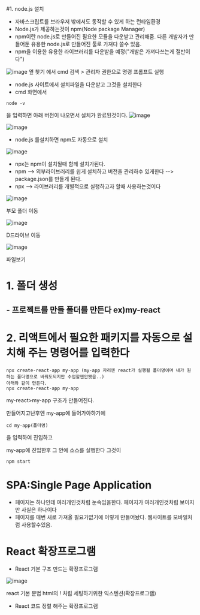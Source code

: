 #1. node.js 설치
* 자바스크립트를 브라우저 밖에서도 동작할 수 있게 하는 런타임환경
* Node.js가 제공하는것이 npm(Node package Manager)
* npm이란 node.js로 만들어진 필요한 모듈을 다운받고 관리해줌. 다른 개발자가 만들어둔 유용한 node.js로 만들어진 툴로 가져다 쓸수 있음.
* npm을 이용한 유용한 라이브러리를 다운받을 예정("개발은 가져다쓰는게 절반이다")

![image](https://github.com/Sary556/react/assets/141836031/31962603-6b81-4e9a-a814-ae6c04a8f6e4) 옆 찾기 에서 cmd 검색 > 관리자 권한으로 명령 프롬프트 실행

* node.js 사이트에서 설치파일을 다운받고 그것을 설치한다
* cmd 화면에서
```
node -v
```
을 입력하면 아래 버전이 나오면서 설치가 완료된것이다.
![image](https://github.com/Sary556/react/assets/141836031/0bb854da-8564-4bcc-a18c-8dac9c4f074d)


![image](https://github.com/Sary556/react/assets/141836031/1c707fab-1123-4e6d-9816-807a025f6842)

* node.js 를설치하면 npm도 자동으로 설치


![image](https://github.com/Sary556/react/assets/141836031/7cba22ed-826e-41f8-8255-d80767d40233)

* npx는 npm이 설치될때 함께 설치가된다.
* npm --> 외부라이브러리를 쉽게 설치하고 버전을 관리하수 있게한다 --> package.json를 만들게 된다.
* npx --> 라이브러리를 개별적으로 실행하고자 할때 사용하는것이다


![image](https://github.com/Sary556/react/assets/141836031/f5336c49-2645-4b2f-b0bb-430ee5c75f82)

부모 폴더 이동

![image](https://github.com/Sary556/react/assets/141836031/69fd8a42-daa5-4aa1-8f87-325e82b743e1)

D드라이브 이동

![image](https://github.com/Sary556/react/assets/141836031/f28f88b8-8ab8-4bea-9fd0-48729ecbed68)

파일보기


# 1. 폴더 생성
## - 프로젝트를 만들 폴더를 만든다 ex)my-react
# 2. 리액트에서 필요한 패키지를 자동으로 설치해 주는 명령어를 입력한다
```
npx create-react-app my-app (my-app 자리엔 react가 실행될 폴더명이며 내가 원하는 폴더명으로 바꿔도되지만 수업할땐안됏음..)
아래와 같이 만든다.
npx create-react-app my-app 
```

my-react>my-app 구조가 만들어진다.

만들어지고난후엔 my-app에 들어가야하기에 
```
cd my-app(폴더명)
```
을 입력하여 진입하고

my-app에 진입한후 그 안에 소스를 실행한다 그것이
```
npm start
```

# SPA:Single Page Application
  - 페이지는 하나인데 여러개인것처럼 눈속임을한다. 페이지가 여러개인것처럼 보이지만 사실은 하나이다
  - 페이지를 매번 새로 가져올 필요가없기에 이렇게 만들어놨다. 웹사이트를 모바일처럼 사용할수있음.
  



# React 확장프로그램
- React 기본 구조 만드는 확장프로그램

![image](https://github.com/Sary556/react/assets/141836031/1cdd06b4-c9bf-4d61-8f2d-b92032806b0e)

react 기본 문법 html의 ! 처럼 세팅하기위한 익스텐션(확장프로그램)

- React 코드 정렬 해주는 확장프로그램





